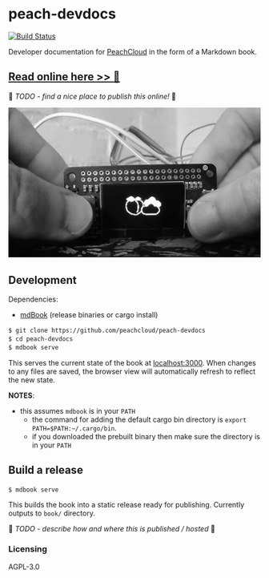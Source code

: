 # peach-devdocs

[![Build Status](https://travis-ci.com/peachcloud/peach-devdocs.svg?branch=master)](https://travis-ci.com/peachcloud/peach-devdocs)

Developer documentation for [PeachCloud](https://github.com/peachcloud) in the form of a Markdown book.

## [Read online here >> :book:](https://mixmix.github.io/peach-devdocs)

:construction: _TODO - find a nice place to publish this online!_ :construction:

![PeachCloud physical interface](./src/assets/peachcloud.jpg)

## Development

Dependencies:
- [mdBook](https://github.com/rust-lang/mdBook) (release binaries or cargo install)

```bash
$ git clone https://github.com/peachcloud/peach-devdocs
$ cd peach-devdocs
$ mdbook serve
```

This serves the current state of the book at [localhost:3000](http://localhost:3000).
When changes to any files are saved, the browser view will automatically refresh to reflect the new state.

**NOTES**:
- this assumes `mdbook` is in your `PATH`
  - the command for adding the default cargo bin directory is `export PATH=$PATH:~/.cargo/bin`.
  - if you downloaded the prebuilt binary then make sure the directory is in your `PATH`

## Build a release

```
$ mdbook serve
```

This builds the book into a static release ready for publishing.
Currently outputs to `book/` directory.

:construction: _TODO - describe how and where this is published / hosted_ :construction:

### Licensing

AGPL-3.0
